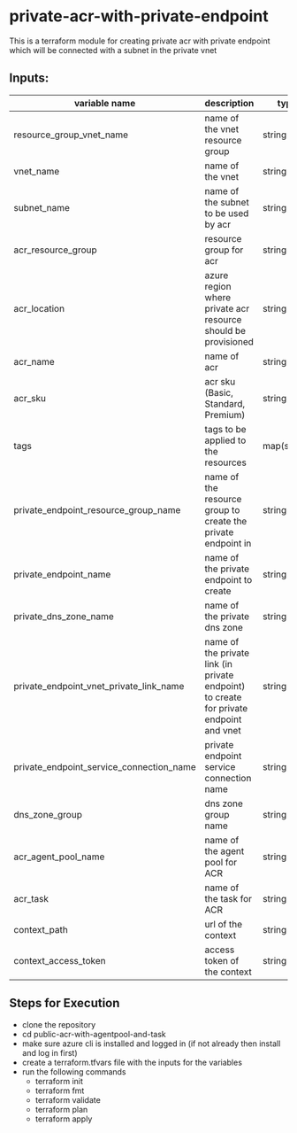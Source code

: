 # private-acr-with-private-endpoint
This is a terraform module for creating private acr with private endpoint which will be connected with a subnet in the private vnet

## Inputs:

| variable name | description | type | required | default |
|--|--|--|--|--|
| resource_group_vnet_name | name of the vnet resource group | string | true | |
| vnet_name | name of the vnet | string | true | |
| subnet_name | name of the subnet to be used by acr | string | true | |
| acr_resource_group | resource group for acr | string | true | |
| acr_location | azure region where private acr resource should be provisioned | string | false | eastus |
| acr_name | name of acr | string | true | |
| acr_sku| acr sku (Basic, Standard, Premium) | string | false | Premium |
| tags | tags to be applied to the resources | map(string) | false | {} |
| private_endpoint_resource_group_name | name of the resource group to create the private endpoint in | string | true | |
| private_endpoint_name | name of the private endpoint to create | string | true | |
| private_dns_zone_name | name of the private dns zone | string | true | |
| private_endpoint_vnet_private_link_name | name of the private link (in private endpoint) to create for private endpoint and vnet | string | true | |
| private_endpoint_service_connection_name | private endpoint service connection name | string | true | |
| dns_zone_group | dns zone group name | string | true | |
| acr_agent_pool_name | name of the agent pool for ACR | string | false | acr-agent-pool
| acr_task | name of the task for ACR | string | false | acr-task |
| context_path | url of the context | string | true | |
| context_access_token |access token of the context | string | true | |

## Steps for Execution

- clone the repository
- cd public-acr-with-agentpool-and-task
- make sure azure cli is installed and logged in (if not already then install and log in first)
- create a terraform.tfvars file with the inputs for the variables
- run the following commands
  - terraform init
  - terraform fmt
  - terraform validate
  - terraform plan
  - terraform apply
